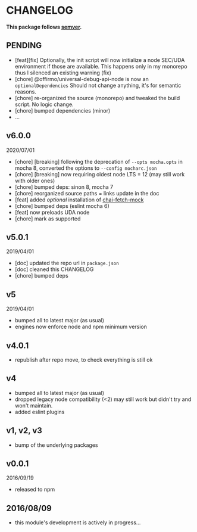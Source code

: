 # CHANGELOG
**This package follows [semver](https://semver.org/).**

## PENDING
* [feat][fix] Optionally, the init script will now initialize a node SEC/UDA environment if those are available.
    This happens only in my monorepo thus I silenced an existing warning (fix)
* [chore] @offirmo/universal-debug-api-node is now an `optionalDependencies` Should not change anything, it's for semantic reasons.
* [chore] re-organized the source (monorepo) and tweaked the build script. No logic change.
* [chore] bumped dependencies (minor)
* ...

## v6.0.0
2020/07/01
* [chore] [breaking] following the deprecation of `--opts mocha.opts` in mocha 8, converted the options to `--config mocharc.json`
* [chore] [breaking] now requiring oldest node LTS = 12 (may still work with older ones)
* [chore] bumped deps: sinon 8, mocha 7
* [chore] reorganized source paths = links update in the doc
* [feat] added *optional* installation of [chai-fetch-mock](https://github.com/gakimball/chai-fetch-mock)
* [chore] bumped deps (eslint mocha 6)
* [feat] now preloads UDA node
* [chore] mark as supported

## v5.0.1
2019/04/01
* [doc] updated the repo url in `package.json`
* [doc] cleaned this CHANGELOG
* [chore] bumped deps

## v5
2019/04/01
* bumped all to latest major (as usual)
* engines now enforce node and npm minimum version

## v4.0.1
* republish after repo move, to check everything is still ok

## v4
* bumped all to latest major (as usual)
* dropped legacy node compatibility (<2) may still work but didn't try and won't maintain.
* added eslint plugins

## v1, v2, v3
* bump of the underlying packages

## v0.0.1
2016/09/19
- released to npm

## 2016/08/09
- this module's development is actively in progress…
